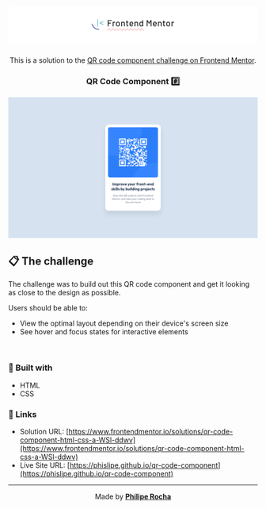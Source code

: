<h1 align="center">
  <img src="./assets/banner.png" alt="Frontend Mentor">
</h1>

<p align="center">
  This is a solution to the <a href="https://www.frontendmentor.io/challenges/qr-code-component-iux_sIO_H">QR code component challenge on Frontend Mentor</a>.
</p>

<h3 align="center">
  QR Code Component #️⃣
</h3>

<div align="center">
  <img src="./assets/screenshot.png" alt="QR code component">
</div>

<h2>📋 The challenge</h2>

The challenge was to build out this QR code component and get it looking as close to the design as possible.

Users should be able to:

- View the optimal layout depending on their device's screen size
- See hover and focus states for interactive elements

<br>

<h3>🧪 Built with</h3>

- HTML
- CSS

<h3>🔗 Links</h3>

- Solution URL: [https://www.frontendmentor.io/solutions/qr-code-component-html-css-a-WSl-ddwv](https://www.frontendmentor.io/solutions/qr-code-component-html-css-a-WSl-ddwv)
- Live Site URL: [https://phislipe.github.io/qr-code-component](https://phislipe.github.io/qr-code-component)

---

<p align="center">
  Made by <a href="https://phislipe.dev"><b>Philipe Rocha</b></a>
</p>
